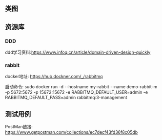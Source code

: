## 类图

## 资源库

### DDD

ddd学习资料:https://www.infoq.cn/article/domain-driven-design-quickly

### rabbit

docker地址: https://hub.dockner.com/_/rabbitmq

启动命令: sudo docker run -d --hostname my-rabbit --name demo-rabbit-m -p 5672:5672 -p 15672:15672 -e RABBITMQ_DEFAULT_USER=admin -e RABBITMQ_DEFAULT_PASS=admin rabbitmq:3-management

## 测试用例

PostMan链接: <https://www.getpostman.com/collections/ec7decf43fd36f8c05db>